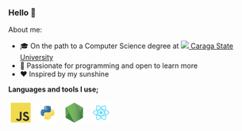 ### Hello 👋

About me:

-  🎓 On the path to a Computer Science degree at [<image src="assets/csu.png" style="height: 20px" /> Caraga State University](https://maps.app.goo.gl/5tfByC7Zv5Ja4TpG8)
-  🔮 Passionate for programming and open to learn more
-  ❤️ Inspired by my sunshine

**Languages and tools I use;**

<span>
    <a target=”_blank” href="https://developer.mozilla.org/en-US/docs/Web/JavaScript"><img title="JavaScript" height="40" style="padding: 5px;" src="assets/javascript.png" /></a>
	<a target=”_blank” href="https://docs.python.org/3/"><img title="Python" height="40" style="padding: 5px;" src="assets/python.png" /></a>
	<a target=”_blank” href="https://nodejs.org/"><img title="Node.js" height="40" style="padding: 5px;" src="assets//nodejs.png" /></a>
	<a target=”_blank” href="https://react.dev/"><img title="React.js" height="40" style="padding: 5px;" src="assets//react.png" /></a>
</span>
